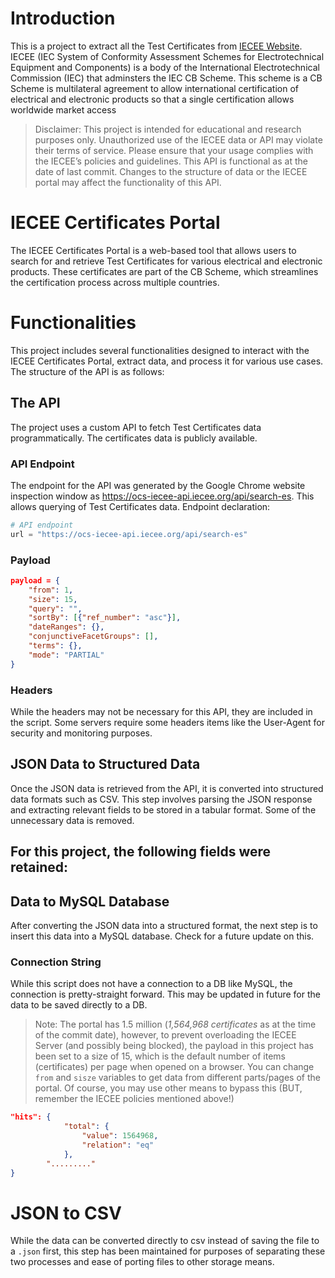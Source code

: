 # Introduction
This is a project to extract all the Test Certificates from [IECEE Website](https://certificates.iecee.org/#/search). IECEE (IEC System of Conformity Assessment Schemes for Electrotechnical Equipment and Components) is a body of the International Electrotechnical Commission (IEC) that adminsters the IEC CB Scheme. This scheme is a CB Scheme is multilateral agreement to allow international certification of electrical and electronic products so that a single certification allows worldwide market access

> Disclaimer: This project is intended for educational and research purposes only. Unauthorized use of the IECEE data or API may violate their terms of service. Please ensure that your usage complies with the IECEE’s policies and guidelines. This API is functional as at the date of last commit. Changes to the structure of data or the IECEE portal may affect the functionality of this API.

# IECEE Certificates Portal
The IECEE Certificates Portal is a web-based tool that allows users to search for and retrieve Test Certificates for various electrical and electronic products. These certificates are part of the CB Scheme, which streamlines the certification process across multiple countries.

# Functionalities
This project includes several functionalities designed to interact with the IECEE Certificates Portal, extract data, and process it for various use cases. The structure of the API is as follows:

## The API
The project uses a custom API to fetch Test Certificates data programmatically. The certificates data is publicly available. 

### API Endpoint
The endpoint for the API was generated by the Google Chrome website inspection window as <https://ocs-iecee-api.iecee.org/api/search-es>. 
This allows querying of Test Certificates data.
Endpoint declaration:
```python
# API endpoint
url = "https://ocs-iecee-api.iecee.org/api/search-es"

```

### Payload
```json 
payload = {
    "from": 1,
    "size": 15,
    "query": "",
    "sortBy": [{"ref_number": "asc"}],
    "dateRanges": {},
    "conjunctiveFacetGroups": [],
    "terms": {},
    "mode": "PARTIAL"
}
```

### Headers
While the headers may not be necessary for this API, they are included in the script. Some servers require some headers items like the User-Agent for security and monitoring purposes.

## JSON Data to Structured Data
Once the JSON data is retrieved from the API, it is converted into structured data formats such as CSV. This step involves parsing the JSON response and extracting relevant fields to be stored in a tabular format. Some of the unnecessary data is removed.

For this project, the following fields were retained:
- 

## Data to MySQL Database
After converting the JSON data into a structured format, the next step is to insert this data into a MySQL database. Check for a future update on this.

### Connection String
While this script does not have a connection to a DB like MySQL, the connection is pretty-straight forward. This may be updated in future for the data to be saved directly to a DB.

> Note: The portal has 1.5 million (*1,564,968 certificates* as at the time of the commit date), however, to prevent overloading the IECEE Server (and possibly being blocked), the payload in this project has been set to a size of 15, which is the default number of items (certificates) per page when opened on a browser. You can change `from` and `sisze` variables to get data from different parts/pages of the portal. Of course, you may use other means to bypass this (BUT, remember the IECEE policies mentioned above!)

```json
"hits": {
            "total": {
                "value": 1564968,
                "relation": "eq"
            },
        "........."
}
```

# JSON to CSV
While the data can be converted directly to csv instead of saving the file to a `.json` first, this step has been maintained for purposes of separating these two processes and ease of porting files to other storage means.